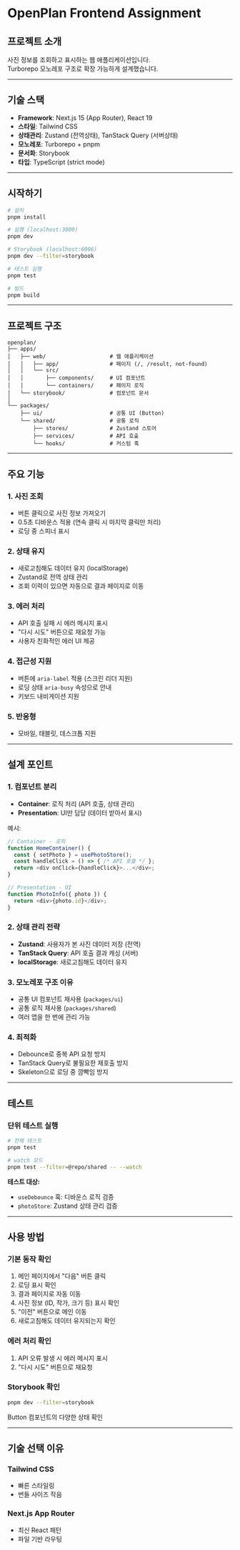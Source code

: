 # OpenPlan Frontend Assignment

## 프로젝트 소개

사진 정보를 조회하고 표시하는 웹 애플리케이션입니다.  
Turborepo 모노레포 구조로 확장 가능하게 설계했습니다.

---

## 기술 스택

- **Framework**: Next.js 15 (App Router), React 19
- **스타일**: Tailwind CSS
- **상태관리**: Zustand (전역상태), TanStack Query (서버상태)
- **모노레포**: Turborepo + pnpm
- **문서화**: Storybook
- **타입**: TypeScript (strict mode)

---

## 시작하기

```bash
# 설치
pnpm install

# 실행 (localhost:3000)
pnpm dev

# Storybook (localhost:6006)
pnpm dev --filter=storybook

# 테스트 실행
pnpm test

# 빌드
pnpm build
```

---

## 프로젝트 구조

```
openplan/
├── apps/
│   ├── web/                    # 웹 애플리케이션
│   │   ├── app/                # 페이지 (/, /result, not-found)
│   │   └── src/
│   │       ├── components/     # UI 컴포넌트
│   │       └── containers/     # 페이지 로직
│   └── storybook/              # 컴포넌트 문서
│
└── packages/
    ├── ui/                     # 공통 UI (Button)
    └── shared/                 # 공통 로직
        ├── stores/             # Zustand 스토어
        ├── services/           # API 호출
        └── hooks/              # 커스텀 훅
```

---

## 주요 기능

### 1. 사진 조회
- 버튼 클릭으로 사진 정보 가져오기
- 0.5초 디바운스 적용 (연속 클릭 시 마지막 클릭만 처리)
- 로딩 중 스피너 표시

### 2. 상태 유지
- 새로고침해도 데이터 유지 (localStorage)
- Zustand로 전역 상태 관리
- 조회 이력이 있으면 자동으로 결과 페이지로 이동

### 3. 에러 처리
- API 호출 실패 시 에러 메시지 표시
- "다시 시도" 버튼으로 재요청 가능
- 사용자 친화적인 에러 UI 제공

### 4. 접근성 지원
- 버튼에 `aria-label` 적용 (스크린 리더 지원)
- 로딩 상태 `aria-busy` 속성으로 안내
- 키보드 내비게이션 지원

### 5. 반응형
- 모바일, 태블릿, 데스크톱 지원

---

## 설계 포인트

### 1. 컴포넌트 분리
- **Container**: 로직 처리 (API 호출, 상태 관리)
- **Presentation**: UI만 담당 (데이터 받아서 표시)

예시:
```typescript
// Container - 로직
function HomeContainer() {
  const { setPhoto } = usePhotoStore();
  const handleClick = () => { /* API 호출 */ };
  return <div onClick={handleClick}>...</div>;
}

// Presentation - UI
function PhotoInfo({ photo }) {
  return <div>{photo.id}</div>;
}
```

### 2. 상태 관리 전략
- **Zustand**: 사용자가 본 사진 데이터 저장 (전역)
- **TanStack Query**: API 호출 결과 캐싱 (서버)
- **localStorage**: 새로고침해도 데이터 유지

### 3. 모노레포 구조 이유
- 공통 UI 컴포넌트 재사용 (`packages/ui`)
- 공통 로직 재사용 (`packages/shared`)
- 여러 앱을 한 번에 관리 가능

### 4. 최적화
- Debounce로 중복 API 요청 방지
- TanStack Query로 불필요한 재호출 방지
- Skeleton으로 로딩 중 깜빡임 방지

---

## 테스트

### 단위 테스트 실행
```bash
# 전체 테스트
pnpm test

# watch 모드
pnpm test --filter=@repo/shared -- --watch
```

**테스트 대상:**
- `useDebounce` 훅: 디바운스 로직 검증
- `photoStore`: Zustand 상태 관리 검증

---

## 사용 방법

### 기본 동작 확인
1. 메인 페이지에서 "다음" 버튼 클릭
2. 로딩 표시 확인
3. 결과 페이지로 자동 이동
4. 사진 정보 (ID, 작가, 크기 등) 표시 확인
5. "이전" 버튼으로 메인 이동
6. 새로고침해도 데이터 유지되는지 확인

### 에러 처리 확인
1. API 오류 발생 시 에러 메시지 표시
2. "다시 시도" 버튼으로 재요청

### Storybook 확인
```bash
pnpm dev --filter=storybook
```
Button 컴포넌트의 다양한 상태 확인

---

## 기술 선택 이유

### Tailwind CSS
- 빠른 스타일링
- 번들 사이즈 작음

### Next.js App Router
- 최신 React 패턴
- 파일 기반 라우팅
